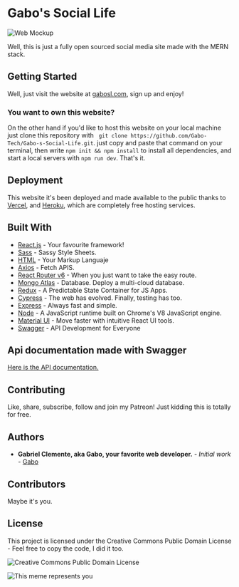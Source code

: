 # Gabo's Social Life

![Web Mockup](client/public/animation.gif) 


Well, this is just a fully open sourced social media site made with the MERN stack.

## Getting Started

Well, just visit the website at [gabosl.com](https://www.gabosl.com/posts), sign up and enjoy! 

### You want to own this website?

On the other hand if you'd like to host this website on your local machine just clone this repository with ``` git clone https://github.com/Gabo-Tech/Gabo-s-Social-Life.git```. just copy and paste that command on your terminal, then write ```npm init && npm install```  to install all dependencies, and start a local servers with ```npm run dev```. That's it.

## Deployment

This website it's been deployed and made available to the public thanks to [Vercel](https://vercel.com), and [Heroku](https://heroku.com), which are completely free hosting services.

## Built With
- [React.js](https://reactjs.org/) - Your favourite framework!
- [Sass](https://sass-lang.com/) - Sassy Style Sheets.
- [HTML](https://html.com/) - Your Markup Languaje
- [Axios](https://axios-http.com/) - Fetch APIS.
- [React Router v6](https://reactrouter.com/) - When you just want to take the easy route.
- [Mongo Atlas](https://www.mongodb.com/atlas/database) - Database. Deploy a multi-cloud database.
- [Redux](https://redux.js.org/) - A Predictable State Container for JS Apps.
- [Cypress](https://www.cypress.io/) - The web has evolved. Finally, testing has too.
- [Express](https://expressjs.com/) - Always fast and simple.
- [Node](https://nodejs.org/) - A JavaScript runtime built on Chrome's V8 JavaScript engine.
- [Material UI](https://mui.com/) - Move faster with intuitive React UI tools.
- [Swagger](https://swagger.io/) - API Development for Everyone


## Api documentation made with Swagger

[Here is the API documentation.](https://gabosocialifewithswagger.herokuapp.com/api-docs/)  

## Contributing

  Like, share, subscribe, follow and join my Patreon! Just kidding this is totally for free. 

## Authors

* **Gabriel Clemente, aka Gabo, your favorite web developer.** - *Initial work* - [Gabo](https://github.com/Gabo-Tech)

## Contributors

Maybe it's you.

## License

This project is licensed under the Creative Commons Public Domain License - Feel free to copy the code, I did it too.

![Creative Commons Public Domain License](https://upload.wikimedia.org/wikipedia/commons/thumb/8/84/Public_Domain_Mark_button.svg/220px-Public_Domain_Mark_button.svg.png)

![This meme represents you](https://preview.redd.it/hwurhp7crzf81.png?auto=webp&s=3f230e79f360c9fbc9394e70ea72330391bf8f27)
